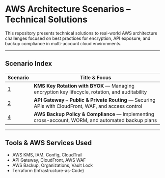# AWS Architecture Scenarios – Technical Solutions

This repository presents technical solutions to real-world AWS architecture challenges focused on best practices for encryption, API exposure, and backup compliance in multi-account cloud environments.

---

## Scenario Index

| Scenario | Title & Focus |
|----------|---------------|
| [1](./scenario-1-kms-key-rotation) | **KMS Key Rotation with BYOK** — Managing encryption key lifecycle, rotation, and auditability |
| [2](./scenario-2-api-gateway-split) | **API Gateway – Public & Private Routing** — Securing APIs with CloudFront, WAF, and access control |
| [4](./scenario-4-aws-backup-compliance) | **AWS Backup Policy & Compliance** — Implementing cross-account, WORM, and automated backup plans |

---

##  Tools & AWS Services Used

- AWS KMS, IAM, Config, CloudTrail
- API Gateway, CloudFront, AWS WAF
- AWS Backup, Organizations, Vault Lock
- Terraform (Infrastructure-as-Code)

